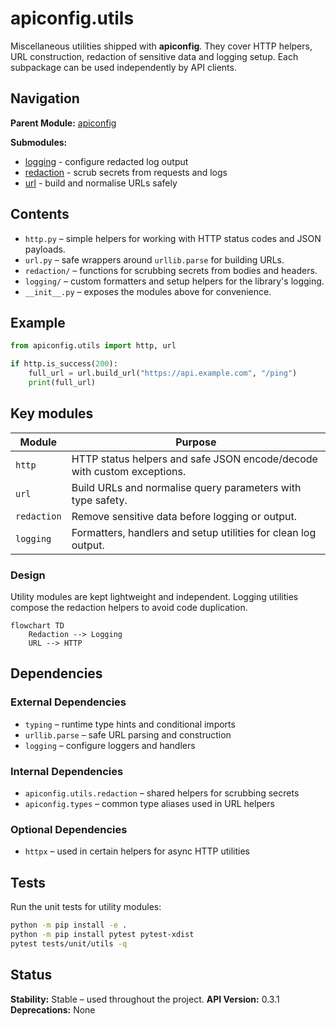 # apiconfig.utils

Miscellaneous utilities shipped with **apiconfig**. They cover HTTP helpers,
URL construction, redaction of sensitive data and logging setup. Each subpackage
can be used independently by API clients.

## Navigation

**Parent Module:** [apiconfig](../README.md)

**Submodules:**
- [logging](./logging/README.md) - configure redacted log output
- [redaction](./redaction/README.md) - scrub secrets from requests and logs
- [url](./url.py) - build and normalise URLs safely

## Contents
- `http.py` – simple helpers for working with HTTP status codes and JSON payloads.
- `url.py` – safe wrappers around `urllib.parse` for building URLs.
- `redaction/` – functions for scrubbing secrets from bodies and headers.
- `logging/` – custom formatters and setup helpers for the library's logging.
- `__init__.py` – exposes the modules above for convenience.

## Example
```python
from apiconfig.utils import http, url

if http.is_success(200):
    full_url = url.build_url("https://api.example.com", "/ping")
    print(full_url)
```

## Key modules
| Module | Purpose |
| ------ | ------- |
| `http` | HTTP status helpers and safe JSON encode/decode with custom exceptions. |
| `url` | Build URLs and normalise query parameters with type safety. |
| `redaction` | Remove sensitive data before logging or output. |
| `logging` | Formatters, handlers and setup utilities for clean log output. |

### Design
Utility modules are kept lightweight and independent. Logging utilities compose
the redaction helpers to avoid code duplication.

```mermaid
flowchart TD
    Redaction --> Logging
    URL --> HTTP
```

## Dependencies

### External Dependencies
- `typing` – runtime type hints and conditional imports
- `urllib.parse` – safe URL parsing and construction
- `logging` – configure loggers and handlers

### Internal Dependencies
- `apiconfig.utils.redaction` – shared helpers for scrubbing secrets
- `apiconfig.types` – common type aliases used in URL helpers

### Optional Dependencies
- `httpx` – used in certain helpers for async HTTP utilities

## Tests
Run the unit tests for utility modules:
```bash
python -m pip install -e .
python -m pip install pytest pytest-xdist
pytest tests/unit/utils -q
```

## Status

**Stability:** Stable – used throughout the project.
**API Version:** 0.3.1
**Deprecations:** None

